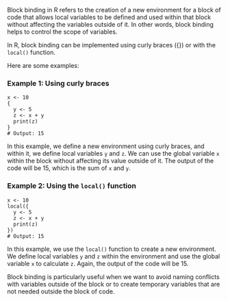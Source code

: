 Block binding in R refers to the creation of a new environment for a block of code that allows local variables to be defined and used within that block without affecting the variables outside of it. In other words, block binding helps to control the scope of variables.

In R, block binding can be implemented using curly braces ({}) or with the `local()` function.

Here are some examples:

### Example 1: Using curly braces
```
x <- 10
{
  y <- 5
  z <- x + y
  print(z)
}
# Output: 15
```

In this example, we define a new environment using curly braces, and within it, we define local variables `y` and `z`. We can use the global variable `x` within the block without affecting its value outside of it. The output of the code will be 15, which is the sum of `x` and `y`.

### Example 2: Using the `local()` function
```
x <- 10
local({
  y <- 5
  z <- x + y
  print(z)
})
# Output: 15
```

In this example, we use the `local()` function to create a new environment. We define local variables `y` and `z` within the environment and use the global variable `x` to calculate `z`. Again, the output of the code will be 15.

Block binding is particularly useful when we want to avoid naming conflicts with variables outside of the block or to create temporary variables that are not needed outside the block of code.